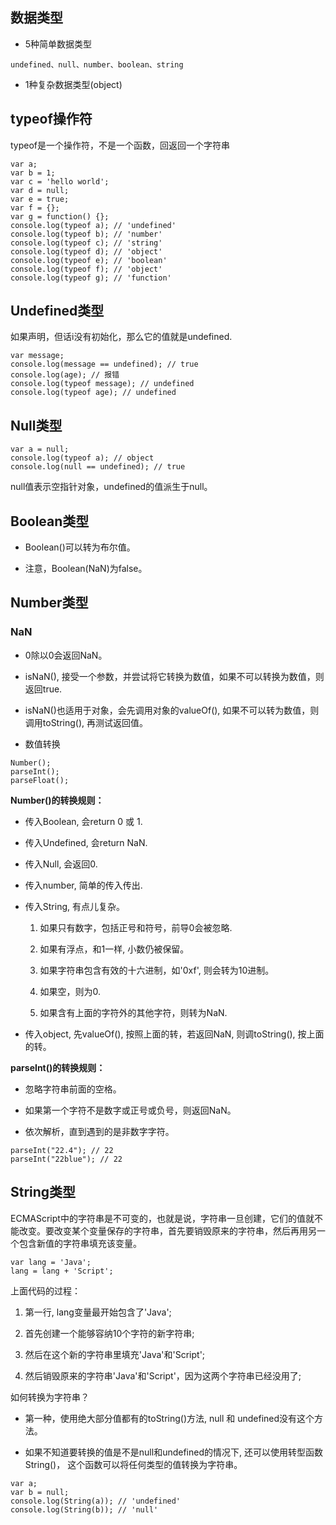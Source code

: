 ## 数据类型

* 5种简单数据类型
```
undefined、null、number、boolean、string
```

* 1种复杂数据类型(object)

## typeof操作符

typeof是一个操作符，不是一个函数，回返回一个字符串

```
var a;
var b = 1;
var c = 'hello world';
var d = null;
var e = true;
var f = {};
var g = function() {};
console.log(typeof a); // 'undefined'
console.log(typeof b); // 'number'
console.log(typeof c); // 'string'
console.log(typeof d); // 'object'
console.log(typeof e); // 'boolean'
console.log(typeof f); // 'object'
console.log(typeof g); // 'function'
```

## Undefined类型

如果声明，但话i没有初始化，那么它的值就是undefined.

```
var message;
console.log(message == undefined); // true
console.log(age); // 报错
console.log(typeof message); // undefined
console.log(typeof age); // undefined
```

## Null类型

```
var a = null;
console.log(typeof a); // object
console.log(null == undefined); // true
```

null值表示空指针对象，undefined的值派生于null。

## Boolean类型

* Boolean()可以转为布尔值。

* 注意，Boolean(NaN)为false。

## Number类型

### NaN

* 0除以0会返回NaN。

* isNaN(), 接受一个参数，并尝试将它转换为数值，如果不可以转换为数值，则返回true.

* isNaN()也适用于对象，会先调用对象的valueOf(), 如果不可以转为数值，则调用toString(), 再测试返回值。

* 数值转换

```
Number();
parseInt();
parseFloat();
```
**Number()的转换规则：**

* 传入Boolean, 会return 0 或 1.

* 传入Undefined, 会return NaN.

* 传入Null, 会返回0.

* 传入number, 简单的传入传出.

* 传入String, 有点儿复杂。

	1. 如果只有数字，包括正号和符号，前导0会被忽略.

	2. 如果有浮点，和1一样, 小数仍被保留。 
		
	3. 如果字符串包含有效的十六进制，如'0xf', 则会转为10进制。

	4. 如果空，则为0.

	5. 如果含有上面的字符外的其他字符，则转为NaN.

* 传入object,  先valueOf(), 按照上面的转，若返回NaN, 则调toString(), 按上面的转。


**parseInt()的转换规则：**

* 忽略字符串前面的空格。

* 如果第一个字符不是数字或正号或负号，则返回NaN。

* 依次解析，直到遇到的是非数字字符。

```
parseInt("22.4"); // 22
parseInt("22blue"); // 22
```

## String类型

ECMAScript中的字符串是不可变的，也就是说，字符串一旦创建，它们的值就不能改变。要改变某个变量保存的字符串，首先要销毁原来的字符串，然后再用另一个包含新值的字符串填充该变量。

```
var lang = 'Java';
lang = lang + 'Script';
```

上面代码的过程：

1. 第一行, lang变量最开始包含了'Java';

2. 首先创建一个能够容纳10个字符的新字符串;

3. 然后在这个新的字符串里填充'Java'和'Script';

4. 然后销毁原来的字符串'Java'和'Script'，因为这两个字符串已经没用了;


如何转换为字符串？

* 第一种，使用绝大部分值都有的toString()方法, null 和 undefined没有这个方法。

* 如果不知道要转换的值是不是null和undefined的情况下, 还可以使用转型函数String()， 这个函数可以将任何类型的值转换为字符串。


```
var a;
var b = null;
console.log(String(a)); // 'undefined'
console.log(String(b)); // 'null'
```

